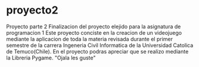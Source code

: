 # proyecto2
Proyecto parte 2
Finalizacion del proyecto elejido para la asignatura de programacion 1 Este proyecto conciste en la creacion de un videojuego mediante la 
aplicacion de toda la materia revisada durante el primer semestre de la carrera Ingeneria Civil Informatica de la Universidad Catolica de Temuco(Chile). 
En el proyecto podras apreciar que se realizo mediante la Libreria Pygame. "Ojala les guste"
